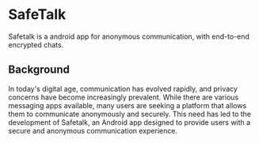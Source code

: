 # SafeTalk
Safetalk is a android app for anonymous communication, with end-to-end encrypted chats.

## Background

In today's digital age, communication has evolved rapidly, and privacy concerns have become increasingly prevalent. While there are various messaging apps available, many users are seeking a platform that allows them to communicate anonymously and securely. This need has led to the development of Safetalk, an Android app designed to provide users with a secure and anonymous communication experience.
